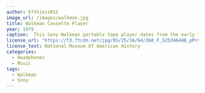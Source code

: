 ```yaml
---
author: Efthimis015
image_url: /images/walkman.jpg
title: Walkman Cassette Player 
year: 1979
caption:  This Sony Walkman portable tape player dates from the early 1980s. Originally introduced in 1979 as the Soundabout, two people could listen simultaneously while a small microphone permitted them to converse without removing their headsets. Powered by a 9-volt battery, the recorder sold well until the decline of the cassette format in the mid 2000s.
license_url: "https://t3.ftcdn.net/jpg/05/25/34/64/360_F_525346448_pPrshJQ3oOSpIx5pkh69Gmhuk9XwPP9a.jpg"
license_text: National Museum Of American History
categories:
  - Headphones
  - Music
tags:
  - Walkman
  - Sony
---
```

